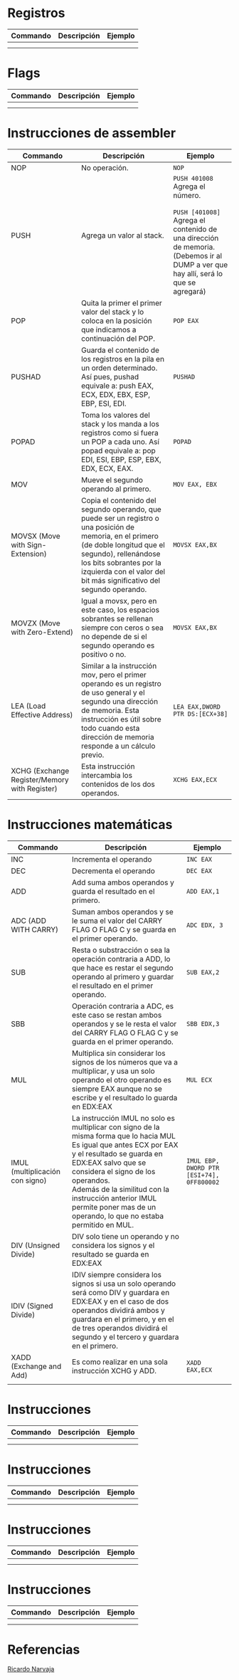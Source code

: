 

# Registros

| Commando | Descripción | Ejemplo |
| -------- | ----------- | ------- |
|          |             |         |
|          |             |         |


# Flags

| Commando | Descripción | Ejemplo |
| -------- | ----------- | ------- |
|          |             |         |
|          |             |         |

# Instrucciones de assembler

| Commando                                      | Descripción                                                                                                                                                                                                                                                   | Ejemplo                                                                                                                                                                  |
| --------------------------------------------- | ------------------------------------------------------------------------------------------------------------------------------------------------------------------------------------------------------------------------------------------------------------- | ------------------------------------------------------------------------------------------------------------------------------------------------------------------------ |
| NOP                                           | No operación.                                                                                                                                                                                                                                                 | `NOP`                                                                                                                                                                    |
| PUSH                                          | Agrega un valor al stack.                                                                                                                                                                                                                                     | `PUSH 401008` Agrega el número.<br><br>`PUSH [401008]` Agrega el contenido de una dirección de memoria. (Debemos ir al DUMP a ver que hay allí, será lo que se agregará) |
| POP                                           | Quita la primer el primer valor del stack y lo coloca en la posición que indicamos a continuación del POP.                                                                                                                                                    | `POP EAX`                                                                                                                                                                |
| PUSHAD                                        | Guarda el contenido de los registros en la pila en un orden determinado. Así pues, pushad equivale a: push EAX, ECX, EDX, EBX, ESP, EBP, ESI, EDI.                                                                                                            | `PUSHAD`                                                                                                                                                                 |
| POPAD                                         | Toma los valores del stack y los manda a los registros como si fuera un POP a cada uno. Así popad equivale a: pop EDI, ESI, EBP, ESP, EBX, EDX, ECX, EAX.                                                                                                     | `POPAD`                                                                                                                                                                  |
| MOV                                           | Mueve el segundo operando al primero.                                                                                                                                                                                                                         | `MOV EAX, EBX`                                                                                                                                                           |
| MOVSX (Move with Sign-Extension)              | Copia el contenido del segundo operando, que puede ser un registro o una posición de memoria, en el primero (de doble longitud que el segundo), rellenándose los bits sobrantes por la izquierda con el valor del bit más significativo del segundo operando. | `MOVSX EAX,BX`                                                                                                                                                           |
| MOVZX (Move with Zero-Extend)                 | Igual a movsx, pero en este caso, los espacios sobrantes se rellenan siempre con ceros o sea no depende de si el segundo operando es positivo o no.                                                                                                           | `MOVSX EAX,BX`                                                                                                                                                           |
| LEA (Load Effective Address)                  | Similar a la instrucción mov, pero el primer operando es un registro de uso general y el segundo una dirección de memoria. Esta instrucción es útil sobre todo cuando esta dirección de memoria responde a un cálculo previo.                                 | `LEA EAX,DWORD PTR DS:[ECX+38]`                                                                                                                                          |
| XCHG (Exchange Register/Memory with Register) | Esta instrucción intercambia los contenidos de los dos operandos.                                                                                                                                                                                             | `XCHG EAX,ECX`                                                                                                                                                           |

# Instrucciones  matemáticas

| Commando                        | Descripción                                                                                                                                                                                                                                                                                                                                     | Ejemplo                                   |
| ------------------------------- | ----------------------------------------------------------------------------------------------------------------------------------------------------------------------------------------------------------------------------------------------------------------------------------------------------------------------------------------------- | ----------------------------------------- |
| INC                             | Incrementa el operando                                                                                                                                                                                                                                                                                                                          | `INC EAX`                                 |
| DEC                             | Decrementa el operando                                                                                                                                                                                                                                                                                                                          | `DEC EAX`                                 |
| ADD                             | Add suma ambos operandos y guarda el resultado en el primero.                                                                                                                                                                                                                                                                                   | `ADD EAX,1`                               |
| ADC (ADD WITH CARRY)            | Suman ambos operandos y se le suma el valor del CARRY FLAG O FLAG C y se guarda en el primer operando.                                                                                                                                                                                                                                          | `ADC EDX, 3`                              |
| SUB                             | Resta o substracción o sea la operación contraria a ADD, lo que hace es restar el segundo operando al primero y guardar el resultado en el primer operando.                                                                                                                                                                                     | `SUB EAX,2`                               |
| SBB                             | Operación contraria a ADC, es este caso se restan ambos operandos y se le resta el valor del CARRY FLAG O FLAG C y se guarda en el primer operando.                                                                                                                                                                                             | `SBB EDX,3`                               |
| MUL                             | Multiplica sin considerar los signos de los números que va a multiplicar, y usa un solo operando el otro operando es siempre EAX aunque no se escribe y el resultado lo guarda en EDX:EAX                                                                                                                                                       | `MUL ECX`                                 |
| IMUL (multiplicación con signo) | La instrucción IMUL no solo es multiplicar con signo de la misma forma que lo hacia MUL<br>Es igual que antes ECX por EAX y el resultado se guarda en EDX:EAX salvo que se considera el signo de los operandos.<br>Además de la similitud con la instrucción anterior IMUL permite poner mas de un operando, lo que no estaba permitido en MUL. | `IMUL EBP, DWORD PTR [ESI+74], 0FF800002` |
| DIV (Unsigned Divide)           | DIV solo tiene un operando y no considera los signos y el resultado se guarda en EDX:EAX                                                                                                                                                                                                                                                        |                                           |
| IDIV (Signed Divide)            | IDIV siempre considera los signos si usa un solo operando será como DIV y guardara en EDX:EAX y en el caso de dos operandos dividirá ambos y guardara en el primero, y en el de tres operandos dividirá el segundo y el tercero y guardara en el primero.                                                                                       |                                           |
| XADD (Exchange and Add)         | Es como realizar en una sola instrucción XCHG y ADD.                                                                                                                                                                                                                                                                                            | `XADD EAX,ECX`                            |
|                                 |                                                                                                                                                                                                                                                                                                                                                 |                                           |

# Instrucciones 

| Commando | Descripción | Ejemplo |
| -------- | ----------- | ------- |
|          |             |         |
|          |             |         |


# Instrucciones 

| Commando | Descripción | Ejemplo |
| -------- | ----------- | ------- |
|          |             |         |
|          |             |         |


# Instrucciones 

| Commando | Descripción | Ejemplo |
| -------- | ----------- | ------- |
|          |             |         |
|          |             |         |


# Instrucciones 

| Commando | Descripción | Ejemplo |
| -------- | ----------- | ------- |
|          |             |         |
|          |             |         |


# Referencias

[Ricardo Narvaja](https://ricardonarvaja.info/)
